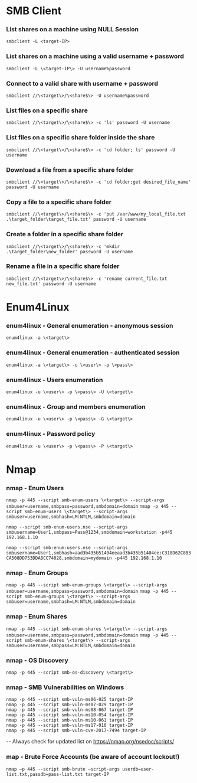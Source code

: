 # SMB Client

 ### List shares on a machine using NULL Session
 ``smbclient -L <target-IP>``
 
 ### List shares on a machine using a valid username + password
 ``smbclient -L \<target-IP\> -U username%password``
 
 ### Connect to a valid share with username + password
 ``smbclient //\<target\>/\<share$\> -U username%password``
  
 ### List files on a specific share
 ``smbclient //\<target\>/\<share$\> -c 'ls' password -U username``
 
 ### List files on a specific share folder inside the share
 ``smbclient //\<target\>/\<share$\> -c 'cd folder; ls' password -U username``
 
 ### Download a file from a specific share folder
 ``smbclient //\<target\>/\<share$\> -c 'cd folder;get desired_file_name' password -U username``
  
 ### Copy a file to a specific share folder
 ``smbclient //\<target\>/\<share$\> -c 'put /var/www/my_local_file.txt .\target_folder\target_file.txt' password -U username``
 
 ### Create a folder in a specific share folder
 ``smbclient //\<target\>/\<share$\> -c 'mkdir .\target_folder\new_folder' password -U username``
 
 ### Rename a file in a specific share folder
 ``smbclient //\<target\>/\<share$\> -c 'rename current_file.txt new_file.txt' password -U username``
 
 # Enum4Linux
 
 ### enum4linux - General enumeration - anonymous session 
 ``enum4linux -a \<target\>``
 
 ### enum4linux - General enumeration - authenticated session
 ``enum4linux -a \<target\> -u \<user\> -p \<pass\>``
 
 ### enum4linux - Users enumeration
 ``enum4linux -u \<user\> -p \<pass\> -U \<target\>``
 
 ### enum4linux - Group and members enumeration 
 ``enum4linux -u \<user\> -p \<pass\> -G \<target\>``
 
 ### enum4linux - Password policy
 ``enum4linux -u \<user\> -p \<pass\> -P \<target\>``
 
 # Nmap
 
 ### nmap - Enum Users
 ``nmap -p 445 --script smb-enum-users \<target\> --script-args smbuser=username,smbpass=password,smbdomain=domain``
 ``nmap -p 445 --script smb-enum-users \<target\> --script-args smbuser=username,smbhash=LM:NTLM,smbdomain=domain``
   
 ``nmap --script smb-enum-users.nse --script-args smbusername=User1,smbpass=Pass@1234,smbdomain=workstation -p445 192.168.1.10``
   
 ``nmap --script smb-enum-users.nse --script-args smbusername=User1,smbhash=aad3b435b51404eeaad3b435b51404ee:C318D62C8B3CA508DD753DDA8CC74028,smbdomain=mydomain -p445 192.168.1.10`` <br>
 
 ### nmap - Enum Groups
 ``nmap -p 445 --script smb-enum-groups \<target\> --script-args smbuser=username,smbpass=password,smbdomain=domain``
 ``nmap -p 445 --script smb-enum-groups \<target\> --script-args smbuser=username,smbhash=LM:NTLM,smbdomain=domain``
 
 ### nmap - Enum Shares
 ``nmap -p 445 --script smb-enum-shares \<target\> --script-args smbuser=username,smbpass=password,smbdomain=domain``
 ``nmap -p 445 --script smb-enum-shares \<target\> --script-args smbuser=username,smbpass=LM:NTLM,smbdomain=domain``
 
 ### nmap - OS Discovery
 ``nmap -p 445 --script smb-os-discovery \<target\>``
 
 ### nmap - SMB Vulnerabilities on Windows
 ``nmap -p 445 --script smb-vuln-ms06-025 target-IP`` <br>
 ``nmap -p 445 --script smb-vuln-ms07-029 target-IP`` <br>
 ``nmap -p 445 --script smb-vuln-ms08-067 target-IP`` <br>
 ``nmap -p 445 --script smb-vuln-ms10-054 target-IP`` <br>
 ``nmap -p 445 --script smb-vuln-ms10-061 target-IP`` <br>
 ``nmap -p 445 --script smb-vuln-ms17-010 target-IP`` <br>
 ``nmap -p 445 --script smb-vuln-cve-2017-7494 target-IP`` <br>
 
 -- Always check for updated list on https://nmap.org/nsedoc/scripts/
 
 ### map - Brute Force Accounts (be aware of account lockout!)
 ``nmap –p 445 --script smb-brute –script-args userdb=user-list.txt,passdb=pass-list.txt target-IP``
